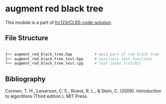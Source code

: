 # augment red black tree

This module is a part of [frc123/CLRS-code-solution](https://github.com/frc123/CLRS-code-solution)

## File Structure

```bash
.
├── augment_red_black_tree.hpp          # main part of red black tree
├── augment_red_black_tree_test.hpp     # auxiliary test functions
└── augment_red_black_tree_test.cpp     # test cases (catch2)
```

## Bibliography

Cormen, T. H., Leiserson, C. E., Rivest, R. L., & Stein, C. (2009). Introduction to algorithms  (Third edition.). MIT Press.
